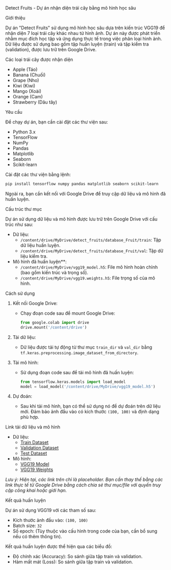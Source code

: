 Detect Fruits - Dự án nhận diện trái cây bằng mô hình học sâu

Giới thiệu

Dự án "Detect Fruits" sử dụng mô hình học sâu dựa trên kiến trúc VGG19 để nhận diện 7 loại trái cây khác nhau từ hình ảnh. Dự án này được phát triển nhằm mục đích học tập và ứng dụng thực tế trong việc phân loại hình ảnh. Dữ liệu được sử dụng bao gồm tập huấn luyện (train) và tập kiểm tra (validation), được lưu trữ trên Google Drive.

Các loại trái cây được nhận diện
- Apple (Táo)
- Banana (Chuối)
- Grape (Nho)
- Kiwi (Kiwi)
- Mango (Xoài)
- Orange (Cam)
- Strawberry (Dâu tây)

Yêu cầu

Để chạy dự án, bạn cần cài đặt các thư viện sau:
- Python 3.x
- TensorFlow
- NumPy
- Pandas
- Matplotlib
- Seaborn
- Scikit-learn

Cài đặt các thư viện bằng lệnh:
```bash
pip install tensorflow numpy pandas matplotlib seaborn scikit-learn
```

Ngoài ra, bạn cần kết nối với Google Drive để truy cập dữ liệu và mô hình đã huấn luyện.

Cấu trúc thư mục

Dự án sử dụng dữ liệu và mô hình được lưu trữ trên Google Drive với cấu trúc như sau:
- Dữ liệu:
  - `/content/drive/MyDrive/detect_fruits/database_Fruit/train`: Tập dữ liệu huấn luyện.
  - `/content/drive/MyDrive/detect_fruits/database_Fruit/val`: Tập dữ liệu kiểm tra.
- Mô hình đã huấn luyện**:
  - `/content/drive/MyDrive/vgg19_model.h5`: File mô hình hoàn chỉnh (bao gồm kiến trúc và trọng số).
  - `/content/drive/MyDrive/vgg19.weights.h5`: File trọng số của mô hình.

Cách sử dụng

1. Kết nối Google Drive:
   - Chạy đoạn code sau để mount Google Drive:
     ```python
     from google.colab import drive
     drive.mount('/content/drive')
     ```

2. Tải dữ liệu:
   - Dữ liệu được tải tự động từ thư mục `train_dir` và `val_dir` bằng `tf.keras.preprocessing.image_dataset_from_directory`.

3. Tải mô hình:
   - Sử dụng đoạn code sau để tải mô hình đã huấn luyện:
     ```python
     from tensorflow.keras.models import load_model
     model = load_model('/content/drive/MyDrive/vgg19_model.h5')
     ```

4. Dự đoán:
   - Sau khi tải mô hình, bạn có thể sử dụng nó để dự đoán trên dữ liệu mới. Đảm bảo ảnh đầu vào có kích thước `(100, 100)` và định dạng phù hợp.

Link tải dữ liệu và mô hình

- Dữ liệu:
  - [Train Dataset](https://drive.google.com/drive/folders/1mu4qEILdGf3jhjXAIU8X-auifybnAHI7?usp=drive_link)
  - [Validation Dataset](https://drive.google.com/drive/folders/1PD0sy8E3ZCYQg8cm00rWULHaxigrGOiz?usp=drive_link)
  - [Test Dataset](https://drive.google.com/drive/folders/1ObqyqyheL_BSbqJGWjJj5fE1aIK22RnE?usp=drive_link)
- Mô hình:
  - [VGG19 Model](https://drive.google.com/file/d/1rsRfS8ssySS263GoNXqgIeHqZNL6lrfu/view?usp=drive_link)
  - [VGG19 Weights](https://drive.google.com/file/d/1e83WEVNoi2aKof66y73LVNbxdh5Yd8d9/view?usp=drive_link)

*Lưu ý: Hiện tại, các link trên chỉ là placeholder. Bạn cần thay thế bằng các link thực tế từ Google Drive bằng cách chia sẻ thư mục/file với quyền truy cập công khai hoặc giới hạn.*

Kết quả huấn luyện

Dự án sử dụng VGG19 với các tham số sau:
- Kích thước ảnh đầu vào: `(100, 100)`
- Batch size: `32`
- Số epoch: (Tùy thuộc vào cấu hình trong code của bạn, cần bổ sung nếu có thêm thông tin).

Kết quả huấn luyện được thể hiện qua các biểu đồ:
- Độ chính xác (Accuracy): So sánh giữa tập train và validation.
- Hàm mất mát (Loss): So sánh giữa tập train và validation.

